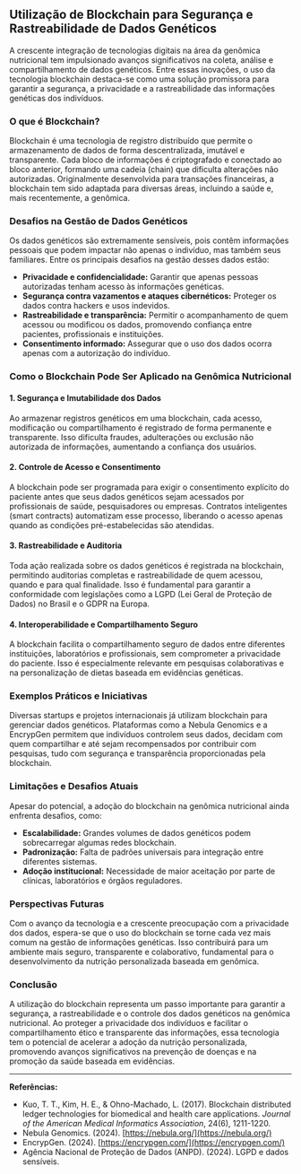
## Utilização de Blockchain para Segurança e Rastreabilidade de Dados Genéticos

A crescente integração de tecnologias digitais na área da genômica nutricional tem impulsionado avanços significativos na coleta, análise e compartilhamento de dados genéticos. Entre essas inovações, o uso da tecnologia blockchain destaca-se como uma solução promissora para garantir a segurança, a privacidade e a rastreabilidade das informações genéticas dos indivíduos.

### O que é Blockchain?

Blockchain é uma tecnologia de registro distribuído que permite o armazenamento de dados de forma descentralizada, imutável e transparente. Cada bloco de informações é criptografado e conectado ao bloco anterior, formando uma cadeia (chain) que dificulta alterações não autorizadas. Originalmente desenvolvida para transações financeiras, a blockchain tem sido adaptada para diversas áreas, incluindo a saúde e, mais recentemente, a genômica.

### Desafios na Gestão de Dados Genéticos

Os dados genéticos são extremamente sensíveis, pois contêm informações pessoais que podem impactar não apenas o indivíduo, mas também seus familiares. Entre os principais desafios na gestão desses dados estão:

- **Privacidade e confidencialidade:** Garantir que apenas pessoas autorizadas tenham acesso às informações genéticas.
- **Segurança contra vazamentos e ataques cibernéticos:** Proteger os dados contra hackers e usos indevidos.
- **Rastreabilidade e transparência:** Permitir o acompanhamento de quem acessou ou modificou os dados, promovendo confiança entre pacientes, profissionais e instituições.
- **Consentimento informado:** Assegurar que o uso dos dados ocorra apenas com a autorização do indivíduo.

### Como o Blockchain Pode Ser Aplicado na Genômica Nutricional

#### 1. **Segurança e Imutabilidade dos Dados**

Ao armazenar registros genéticos em uma blockchain, cada acesso, modificação ou compartilhamento é registrado de forma permanente e transparente. Isso dificulta fraudes, adulterações ou exclusão não autorizada de informações, aumentando a confiança dos usuários.

#### 2. **Controle de Acesso e Consentimento**

A blockchain pode ser programada para exigir o consentimento explícito do paciente antes que seus dados genéticos sejam acessados por profissionais de saúde, pesquisadores ou empresas. Contratos inteligentes (smart contracts) automatizam esse processo, liberando o acesso apenas quando as condições pré-estabelecidas são atendidas.

#### 3. **Rastreabilidade e Auditoria**

Toda ação realizada sobre os dados genéticos é registrada na blockchain, permitindo auditorias completas e rastreabilidade de quem acessou, quando e para qual finalidade. Isso é fundamental para garantir a conformidade com legislações como a LGPD (Lei Geral de Proteção de Dados) no Brasil e o GDPR na Europa.

#### 4. **Interoperabilidade e Compartilhamento Seguro**

A blockchain facilita o compartilhamento seguro de dados entre diferentes instituições, laboratórios e profissionais, sem comprometer a privacidade do paciente. Isso é especialmente relevante em pesquisas colaborativas e na personalização de dietas baseada em evidências genéticas.

### Exemplos Práticos e Iniciativas

Diversas startups e projetos internacionais já utilizam blockchain para gerenciar dados genéticos. Plataformas como a Nebula Genomics e a EncrypGen permitem que indivíduos controlem seus dados, decidam com quem compartilhar e até sejam recompensados por contribuir com pesquisas, tudo com segurança e transparência proporcionadas pela blockchain.

### Limitações e Desafios Atuais

Apesar do potencial, a adoção do blockchain na genômica nutricional ainda enfrenta desafios, como:

- **Escalabilidade:** Grandes volumes de dados genéticos podem sobrecarregar algumas redes blockchain.
- **Padronização:** Falta de padrões universais para integração entre diferentes sistemas.
- **Adoção institucional:** Necessidade de maior aceitação por parte de clínicas, laboratórios e órgãos reguladores.

### Perspectivas Futuras

Com o avanço da tecnologia e a crescente preocupação com a privacidade dos dados, espera-se que o uso do blockchain se torne cada vez mais comum na gestão de informações genéticas. Isso contribuirá para um ambiente mais seguro, transparente e colaborativo, fundamental para o desenvolvimento da nutrição personalizada baseada em genômica.

### Conclusão

A utilização do blockchain representa um passo importante para garantir a segurança, a rastreabilidade e o controle dos dados genéticos na genômica nutricional. Ao proteger a privacidade dos indivíduos e facilitar o compartilhamento ético e transparente das informações, essa tecnologia tem o potencial de acelerar a adoção da nutrição personalizada, promovendo avanços significativos na prevenção de doenças e na promoção da saúde baseada em evidências.

---
**Referências:**
- Kuo, T. T., Kim, H. E., & Ohno-Machado, L. (2017). Blockchain distributed ledger technologies for biomedical and health care applications. *Journal of the American Medical Informatics Association*, 24(6), 1211-1220.
- Nebula Genomics. (2024). [https://nebula.org/](https://nebula.org/)
- EncrypGen. (2024). [https://encrypgen.com/](https://encrypgen.com/)
- Agência Nacional de Proteção de Dados (ANPD). (2024). LGPD e dados sensíveis.
```
